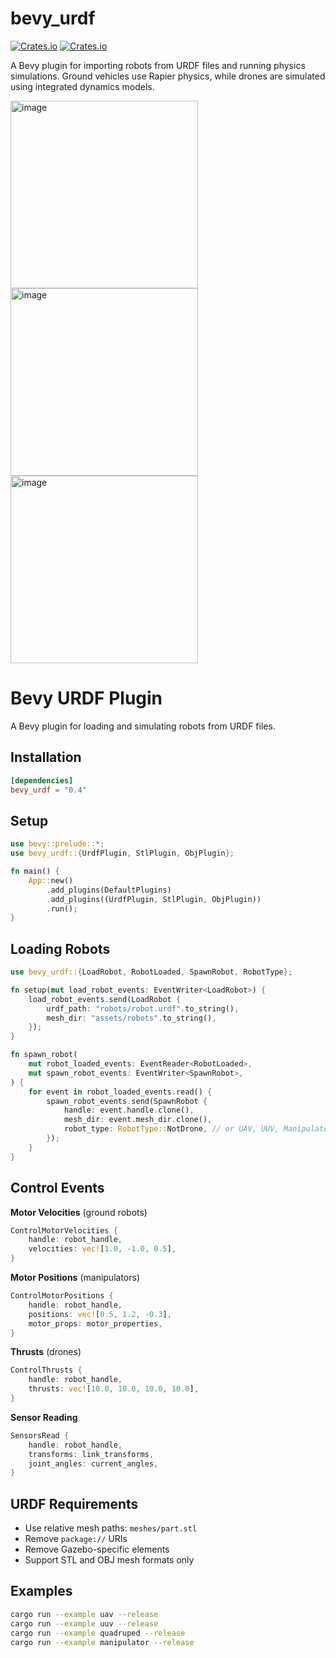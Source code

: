 # bevy_urdf

[![Crates.io](https://img.shields.io/crates/v/bevy_urdf.svg)](https://crates.io/crates/bevy_urdf)
[![Crates.io](https://img.shields.io/crates/d/bevy_urdf.svg)](https://crates.io/crates/bevy_urdf)

A Bevy plugin for importing robots from URDF files and running physics simulations. Ground vehicles use Rapier physics, while drones are simulated using integrated dynamics models.

<img width="300" alt="image" src="https://github.com/user-attachments/assets/bcd6ea71-00e0-4dd6-9f56-761e1c9efe28" />
<img width="300" alt="image" src="https://github.com/user-attachments/assets/8990a53b-812d-4ca7-8040-af2091294e0c" />
<img width="300" alt="image" src="https://github.com/user-attachments/assets/f597ce45-f3cd-4cd7-8656-0b47747a07ae" />

# Bevy URDF Plugin

A Bevy plugin for loading and simulating robots from URDF files.

## Installation

```toml
[dependencies]
bevy_urdf = "0.4"
```

## Setup

```rust
use bevy::prelude::*;
use bevy_urdf::{UrdfPlugin, StlPlugin, ObjPlugin};

fn main() {
    App::new()
        .add_plugins(DefaultPlugins)
        .add_plugins((UrdfPlugin, StlPlugin, ObjPlugin))
        .run();
}
```

## Loading Robots

```rust
use bevy_urdf::{LoadRobot, RobotLoaded, SpawnRobot, RobotType};

fn setup(mut load_robot_events: EventWriter<LoadRobot>) {
    load_robot_events.send(LoadRobot {
        urdf_path: "robots/robot.urdf".to_string(),
        mesh_dir: "assets/robots".to_string(),
    });
}

fn spawn_robot(
    mut robot_loaded_events: EventReader<RobotLoaded>,
    mut spawn_robot_events: EventWriter<SpawnRobot>,
) {
    for event in robot_loaded_events.read() {
        spawn_robot_events.send(SpawnRobot {
            handle: event.handle.clone(),
            mesh_dir: event.mesh_dir.clone(),
            robot_type: RobotType::NotDrone, // or UAV, UUV, Manipulator
        });
    }
}
```

## Control Events

**Motor Velocities** (ground robots)
```rust
ControlMotorVelocities {
    handle: robot_handle,
    velocities: vec![1.0, -1.0, 0.5],
}
```

**Motor Positions** (manipulators)
```rust
ControlMotorPositions {
    handle: robot_handle,
    positions: vec![0.5, 1.2, -0.3],
    motor_props: motor_properties,
}
```

**Thrusts** (drones)
```rust
ControlThrusts {
    handle: robot_handle,
    thrusts: vec![10.0, 10.0, 10.0, 10.0],
}
```

**Sensor Reading**
```rust
SensorsRead {
    handle: robot_handle,
    transforms: link_transforms,
    joint_angles: current_angles,
}
```

## URDF Requirements

- Use relative mesh paths: `meshes/part.stl`
- Remove `package://` URIs
- Remove Gazebo-specific elements
- Support STL and OBJ mesh formats only

## Examples

```bash
cargo run --example uav --release
cargo run --example uuv --release
cargo run --example quadruped --release
cargo run --example manipulator --release

```
